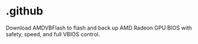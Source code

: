 # .github
Download AMDVBFlash to flash and back up AMD Radeon GPU BIOS with safety, speed, and full VBIOS control.
